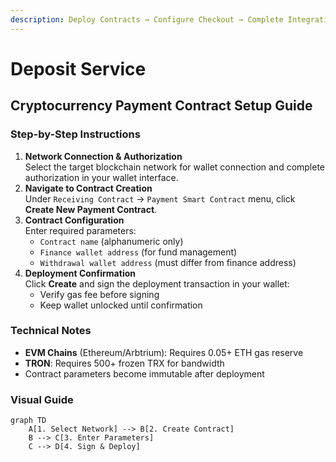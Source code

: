 ```yaml
---
description: Deploy Contracts → Configure Checkout → Complete Integration
---
```


# Deposit Service

## Cryptocurrency Payment Contract Setup Guide

### Step-by-Step Instructions

1. **Network Connection & Authorization**\
   Select the target blockchain network for wallet connection and complete authorization in your wallet interface.
2. **Navigate to Contract Creation**\
   Under `Receiving Contract` → `Payment Smart Contract` menu, click **Create New Payment Contract**.
3. **Contract Configuration**\
   Enter required parameters:
   * `Contract name` (alphanumeric only)
   * `Finance wallet address` (for fund management)
   * `Withdrawal wallet address` (must differ from finance address)
4. **Deployment Confirmation**\
   Click **Create** and sign the deployment transaction in your wallet:
   * Verify gas fee before signing
   * Keep wallet unlocked until confirmation

### Technical Notes

* **EVM Chains** (Ethereum/Arbtrium): Requires 0.05+ ETH  gas reserve
* **TRON**: Requires 500+ frozen TRX for bandwidth
* Contract parameters become immutable after deployment

### Visual Guide

```markup
graph TD
    A[1. Select Network] --> B[2. Create Contract]
    B --> C[3. Enter Parameters]
    C --> D[4. Sign & Deploy]
```

